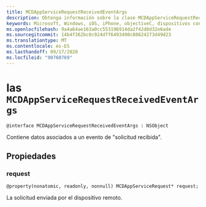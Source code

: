 ```yaml
---
title: MCDAppServiceRequestReceivedEventArgs
description: Obtenga información sobre la clase MCDAppServiceRequestReceivedEventArgs. Esta clase contiene datos asociados a un evento de solicitud recibida.
keywords: Microsoft, Windows, iOS, iPhone, objectiveC, dispositivos conectados, proyecto Roma
ms.openlocfilehash: 9a4a64ae163a0cc553196914da2f42d8d32e6ade
ms.sourcegitcommit: 14b4f362bc0c924dff6493490c80624273d49d23
ms.translationtype: MT
ms.contentlocale: es-ES
ms.lasthandoff: 09/17/2020
ms.locfileid: "90760769"
---
```

# <a name="class-mcdappservicerequestreceivedeventargs"></a>las `MCDAppServiceRequestReceivedEventArgs` 

```
@interface MCDAppServiceRequestReceivedEventArgs : NSObject
```  
Contiene datos asociados a un evento de "solicitud recibida".

## <a name="properties"></a>Propiedades

### <a name="request"></a>request
`@property(nonatomic, readonly, nonnull) MCDAppServiceRequest* request;`

La solicitud enviada por el dispositivo remoto.